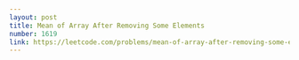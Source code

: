 ```yaml
---
layout: post
title: Mean of Array After Removing Some Elements
number: 1619
link: https://leetcode.com/problems/mean-of-array-after-removing-some-elements
---
```

